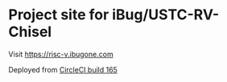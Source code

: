 # Project site for iBug/USTC-RV-Chisel

Visit <https://risc-v.ibugone.com>

Deployed from [CircleCI build 165](https://circleci.com/gh/iBug/USTC-RV-Chisel/165)
